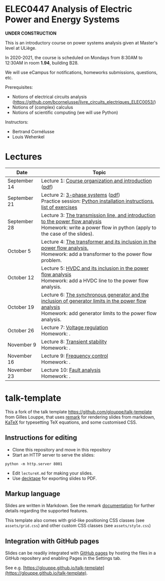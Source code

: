 # ELEC0447 Analysis of Electric Power and Energy Systems

**UNDER CONSTRUCTION**

This is an introductory course on power systems analysis given at Master's level at ULiège.

In 2020-2021, the course is scheduled on Mondays from 8:30AM to 12:30AM in room **1.94**, building B28.

We will use eCampus for notifications, homeworks submissions, questions, etc. 

Prerequisites: 
 - Notions of electrical circuits analysis (https://github.com/bcornelusse/livre_circuits_electriques_ELEC0053/)
 - Notions of (complex) calculus
 - Notions of scientific computing (we will use Python)

Instructors: 
 - Bertrand Cornélusse
 - Louis Wehenkel

# Lectures 

| Date | Topic |
| --- | --- |
| September 14 | Lecture 1: [Course organization and introduction](https://bcornelusse.github.io/ELEC0447-analysis-power-systems/?p=lecture1.md) ([pdf](https://bcornelusse.github.io/ELEC0447-analysis-power-systems/pdf/lecture1.pdf))|
| September 21 | Lecture 2: [3-phase systems](https://bcornelusse.github.io/ELEC0447-analysis-power-systems/?p=lecture2.md) ([pdf](https://bcornelusse.github.io/ELEC0447-analysis-power-systems/pdf/lecture2.pdf)) <br> Practice session: [Python installation instructions](pdf/python_install.pdf), [list of exercises](pdf/ELEC0447_TP1-2.pdf)|
| September 28 | Lecture 3: [The transmission line, and introduction to the power flow analysis](https://bcornelusse.github.io/ELEC0447-analysis-power-systems/?p=lecture3.md) <br> Homework: write a power flow in python (apply to the case of the slides). |
| October 5 | Lecture 4: [The transformer and its inclusion in the power flow analysis.](https://bcornelusse.github.io/ELEC0447-analysis-power-systems/?p=lecture4.md) <br> Homework: add a transformer to the power flow problem. |
| October 12 | Lecture 5: [HVDC and its inclusion in the power flow analysis](https://bcornelusse.github.io/ELEC0447-analysis-power-systems/?p=lecture5.md) <br> Homework: add a HVDC line to the power flow analysis. |
| October 19 | Lecture 6: [The synchronous generator and the inclusion of generator limits in the power flow analysis](https://bcornelusse.github.io/ELEC0447-analysis-power-systems/?p=lecture6.md) <br> Homework: add generator limits to the power flow analysis.|
| October 26 | Lecture 7: [Voltage regulation](https://bcornelusse.github.io/ELEC0447-analysis-power-systems/?p=lecture7.md) <br> Homework: .|
| November 9 | Lecture 8: [Transient stability](https://bcornelusse.github.io/ELEC0447-analysis-power-systems/?p=lecture8.md) <br> Homework: .|
| November 16 | Lecture 9: [Frequency control](https://bcornelusse.github.io/ELEC0447-analysis-power-systems/?p=lecture9.md) <br> Homework: .|
| November 23 | Lecture 10: [Fault analysis](https://bcornelusse.github.io/ELEC0447-analysis-power-systems/?p=lecture10.md) <br> Homework: .|


# talk-template

This a fork of the talk template https://github.com/glouppe/talk-template from Gilles Louppe, that uses [remark](https://github.com/gnab/remark) for rendering slides from markdown, [KaTeX](https://github.com/Khan/KaTeX) for typesetting TeX equations, and some customised CSS.

## Instructions for editing

- Clone this repository and move in this repository
- Start an HTTP server to serve the slides:
```
python -m http.server 8001
```
- Edit `lectureX.md` for making your slides.
- Use [decktape](https://github.com/astefanutti/decktape) for exporting slides to PDF.

## Markup language

Slides are written in Markdown. See the remark [documentation](https://github.com/gnab/remark/wiki/Markdown) for further details regarding the supported features.

This template also comes with grid-like positioning CSS classes (see `assets/grid.css`) and other custom CSS classes (see `assets/style.css`)

## Integration with GitHub pages

Slides can be readily integrated with [GitHub pages](https://pages.github.com/) by hosting the files in a GitHub repositery and enabling Pages in the Settings tab.

See e.g. [https://glouppe.github.io/talk-template](https://glouppe.github.io/talk-template). 
